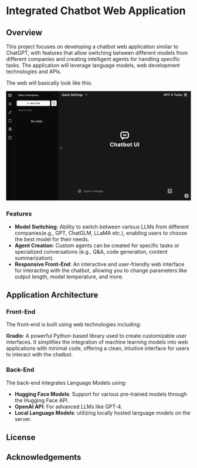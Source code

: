 # Integrated Chatbot Web Application

## Overview

This project focuses on developing a chatbot web application similar to ChatGPT, with features that allow switching between different models from different companies and creating intelligent agents for handling specific tasks. The application will leverage language models, web development technologies and APIs.

The web will basically look like this:

![like this](readme/chatbot_example.png)

### Features
- **Model Switching**: Ability to switch between various LLMs from different companies(e.g., GPT,  ChatGLM, LLaMA etc.), enabling users to choose the best model for their needs.
- **Agent Creation**: Custom agents can be created for specific tasks or specialized conversations (e.g., Q&A, code generation, content summarization).
- **Responsive Front-End**: An interactive and user-friendly web interface for interacting with the chatbot, allowing you to change parameters like output length, model temperature, and more. 

## Application Architecture

### Front-End
The front-end is built using web technologies including:

**Gradio**: A powerful Python-based library used to create customizable user interfaces. It simplifies the integration of machine learning models into web applications with minimal code, offering a clean, intuitive interface for users to interact with the chatbot.

### Back-End
The back-end integrates Language Models using:
- **Hugging Face Models**: Support for various pre-trained models through the Hugging Face API.
- **OpenAI API**: For advanced LLMs like GPT-4.
- **Local Language Models**: utilizing locally hosted language models on the server.



## License




## Acknowledgements

